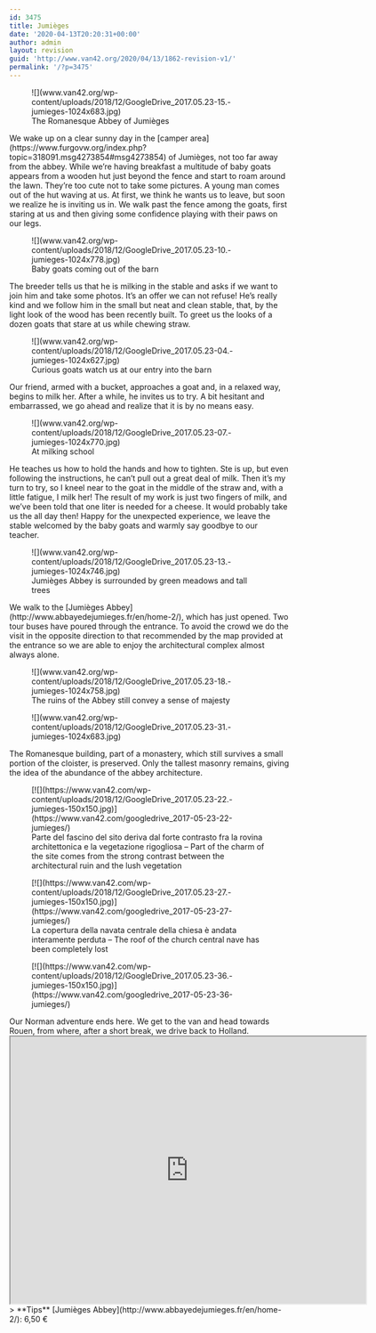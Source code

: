 ```yaml
---
id: 3475
title: Jumièges
date: '2020-04-13T20:20:31+00:00'
author: admin
layout: revision
guid: 'http://www.van42.org/2020/04/13/1862-revision-v1/'
permalink: '/?p=3475'
---
```


<div class="wp-container-3942 wp-block-columns has-2-columns"><div class="wp-container-3940 wp-block-column"><figure class="wp-block-image">![](www.van42.org/wp-content/uploads/2018/12/GoogleDrive_2017.05.23-15.-jumieges-1024x683.jpg)<figcaption>The Romanesque Abbey of Jumièges</figcaption></figure>We wake up on a clear sunny day in the [camper area](https://www.furgovw.org/index.php?topic=318091.msg4273854#msg4273854) of Jumièges, not too far away from the abbey. While we’re having breakfast a multitude of baby goats appears from a wooden hut just beyond the fence and start to roam around the lawn. They’re too cute not to take some pictures. A young man comes out of the hut waving at us. At first, we think he wants us to leave, but soon we realize he is inviting us in. We walk past the fence among the goats, first staring at us and then giving some confidence playing with their paws on our legs.

<figure class="wp-block-image">![](www.van42.org/wp-content/uploads/2018/12/GoogleDrive_2017.05.23-10.-jumieges-1024x778.jpg)<figcaption>Baby goats coming out of the barn</figcaption></figure>The breeder tells us that he is milking in the stable and asks if we want to join him and take some photos. It’s an offer we can not refuse! He’s really kind and we follow him in the small but neat and clean stable, that, by the light look of the wood has been recently built. To greet us the looks of a dozen goats that stare at us while chewing straw.

<figure class="wp-block-image">![](www.van42.org/wp-content/uploads/2018/12/GoogleDrive_2017.05.23-04.-jumieges-1024x627.jpg)<figcaption>Curious goats watch us at our entry into the barn</figcaption></figure>Our friend, armed with a bucket, approaches a goat and, in a relaxed way, begins to milk her. After a while, he invites us to try. A bit hesitant and embarrassed, we go ahead and realize that it is by no means easy.

<figure class="wp-block-image">![](www.van42.org/wp-content/uploads/2018/12/GoogleDrive_2017.05.23-07.-jumieges-1024x770.jpg)<figcaption>At milking school</figcaption></figure>He teaches us how to hold the hands and how to tighten. Ste is up, but even following the instructions, he can’t pull out a great deal of milk. Then it’s my turn to try, so I kneel near to the goat in the middle of the straw and, with a little fatigue, I milk her! The result of my work is just two fingers of milk, and we’ve been told that one liter is needed for a cheese. It would probably take us the all day then! Happy for the unexpected experience, we leave the stable welcomed by the baby goats and warmly say goodbye to our teacher.

<figure class="wp-block-image">![](www.van42.org/wp-content/uploads/2018/12/GoogleDrive_2017.05.23-13.-jumieges-1024x746.jpg)<figcaption>Jumièges Abbey is surrounded by green meadows and tall trees</figcaption></figure>We walk to the [Jumièges Abbey](http://www.abbayedejumieges.fr/en/home-2/), which has just opened. Two tour buses have poured through the entrance. To avoid the crowd we do the visit in the opposite direction to that recommended by the map provided at the entrance so we are able to enjoy the architectural complex almost always alone.

<figure class="wp-block-image">![](www.van42.org/wp-content/uploads/2018/12/GoogleDrive_2017.05.23-18.-jumieges-1024x758.jpg)<figcaption>The ruins of the Abbey still convey a sense of majesty</figcaption></figure><figure class="wp-block-image">![](www.van42.org/wp-content/uploads/2018/12/GoogleDrive_2017.05.23-31.-jumieges-1024x683.jpg)</figure>The Romanesque building, part of a monastery, which still survives a small portion of the cloister, is preserved. Only the tallest masonry remains, giving the idea of the abundance of the abbey architecture.

<div class="wp-block-dgwt-justified-gallery"><div class="gallery galleryid-3475 gallery-columns-3 gallery-size-thumbnail" id="gallery-6691"><figure class="gallery-item"><div class="gallery-icon portrait"> [![](https://www.van42.com/wp-content/uploads/2018/12/GoogleDrive_2017.05.23-22.-jumieges-150x150.jpg)](https://www.van42.com/googledrive_2017-05-23-22-jumieges/) </div> <figcaption class="wp-caption-text gallery-caption" id="gallery-6691-731"> Parte del fascino del sito deriva dal forte contrasto fra la rovina architettonica e la vegetazione rigogliosa – Part of the charm of the site comes from the strong contrast between the architectural ruin and the lush vegetation </figcaption></figure><figure class="gallery-item"><div class="gallery-icon portrait"> [![](https://www.van42.com/wp-content/uploads/2018/12/GoogleDrive_2017.05.23-27.-jumieges-150x150.jpg)](https://www.van42.com/googledrive_2017-05-23-27-jumieges/) </div> <figcaption class="wp-caption-text gallery-caption" id="gallery-6691-727"> La copertura della navata centrale della chiesa è andata interamente perduta – The roof of the church central nave has been completely lost </figcaption></figure><figure class="gallery-item"><div class="gallery-icon landscape"> [![](https://www.van42.com/wp-content/uploads/2018/12/GoogleDrive_2017.05.23-36.-jumieges-150x150.jpg)](https://www.van42.com/googledrive_2017-05-23-36-jumieges/) </div></figure> </div></div>Our Norman adventure ends here. We get to the van and head towards Rouen, from where, after a short break, we drive back to Holland.

</div><div class="wp-container-3941 wp-block-column"><iframe height="480" loading="lazy" src="https://www.google.com/maps/d/embed?mid=1Q-DHgh4J29Y32qxQTGuHQ-8JapQ" width="640"></iframe>> **Tips** [Jumièges Abbey](http://www.abbayedejumieges.fr/en/home-2/): 6,50 €

</div></div>